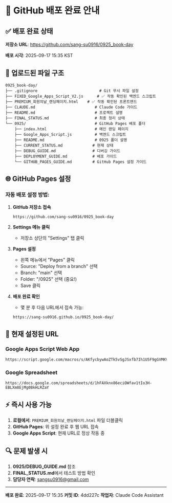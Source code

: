 # 🚀 GitHub 배포 완료 안내

## ✅ 배포 완료 상태

**저장소 URL**: https://github.com/sang-su0916/0925_book-day

**배포 시각**: 2025-09-17 15:35 KST

## 📁 업로드된 파일 구조

```
0925_book-day/
├── .gitignore                           # Git 무시 파일 설정
├── FIXED_Google_Apps_Script_V2.js      # ✅ 작동 확인된 백엔드 스크립트
├── PREMIUM_회원의날_랜딩페이지.html    # ✅ 작동 확인된 프론트엔드
├── CLAUDE.md                          # Claude Code 가이드
├── README.md                          # 프로젝트 설명
├── FINAL_STATUS.md                    # 최종 정리 상태
└── 0925/                              # GitHub Pages 배포 폴더
    ├── index.html                     # 메인 랜딩 페이지
    ├── Google_Apps_Script.js          # 백엔드 스크립트
    ├── README.md                      # 0925 폴더 설명
    ├── CURRENT_STATUS.md             # 현재 상태
    ├── DEBUG_GUIDE.md                # 디버깅 가이드
    ├── DEPLOYMENT_GUIDE.md           # 배포 가이드
    └── GITHUB_PAGES_GUIDE.md         # GitHub Pages 설정 가이드
```

## 🌐 GitHub Pages 설정

### 자동 배포 설정 방법:

1. **GitHub 저장소 접속**
   ```
   https://github.com/sang-su0916/0925_book-day
   ```

2. **Settings 메뉴 클릭**
   - 저장소 상단의 "Settings" 탭 클릭

3. **Pages 설정**
   - 왼쪽 메뉴에서 "Pages" 클릭
   - Source: "Deploy from a branch" 선택
   - Branch: "main" 선택
   - Folder: "/0925" 선택 (중요!)
   - Save 클릭

4. **배포 완료 확인**
   - 몇 분 후 다음 URL에서 접속 가능:
   ```
   https://sang-su0916.github.io/0925_book-day/
   ```

## 🔧 현재 설정된 URL

### Google Apps Script Web App
```
https://script.google.com/macros/s/AKfycbywAoZTk5vSgJSxfb7Ih1U5F9gGVMKVyNEz1RWZ8UJvZRaOoYv97b_dl4z0oZ5iE8jb/exec
```

### Google Spreadsheet
```
https://docs.google.com/spreadsheets/d/1hFAXknx86eciOWfav1tIo3H-EBLXm8EjMg0BkHLRZaY
```

## ⚡ 즉시 사용 가능

1. **로컬에서**: `PREMIUM_회원의날_랜딩페이지.html` 파일 더블클릭
2. **GitHub Pages**: 위 설정 완료 후 웹 URL 접속
3. **Google Apps Script**: 현재 URL로 정상 작동 중

## 🔍 문제 발생 시

1. **0925/DEBUG_GUIDE.md** 참조
2. **FINAL_STATUS.md**에서 테스트 방법 확인
3. **담당자 연락**: sangsu0916@gmail.com

---

**배포 완료**: 2025-09-17 15:35
**커밋 ID**: 4dd227c
**작업자**: Claude Code Assistant